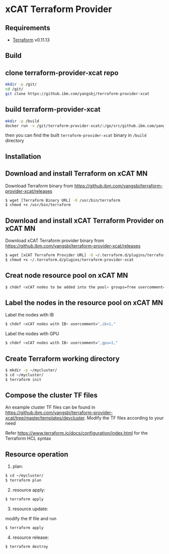 xCAT Terraform Provider
==================

Requirements
------------

-	[Terraform](https://www.terraform.io/downloads.html) v0.11.13

Build
-----
## clone terraform-provider-xcat repo

```sh
mkdir -p /git/
cd /git/
git clone https://github.ibm.com/yangsbj/terraform-provider-xcat
``` 

## build terraform-provider-xcat 

```sh
mkdir -p /build
docker run -v /git/terraform-provider-xcat/:/go/src/github.ibm.com/yangsbj/terraform-provider-xcat -v /build/:/build -it xcat/tfpbuilder:latest
```
then you can find the built `terraform-provider-xcat` binary in `/build` directory 


Installation
------------

## Download and install Terraform on xCAT MN

Download Terraform binary from https://github.ibm.com/yangsbj/terraform-provider-xcat/releases

```sh
$ wget [Terraform Binary URL] -O /usr/bin/terraform
$ chmod +x /usr/bin/terraform
```

## Download and install xCAT Terraform Provider on xCAT MN
Download xCAT Terraform provider binary from https://github.ibm.com/yangsbj/terraform-provider-xcat/releases

```sh
$ wget [xCAT Terraform Provider URL] -O ~/.terraform.d/plugins/terraform-provider-xcat
$ chmod +x ~/.terraform.d/plugins/terraform-provider-xcat 
```

Creat node resource pool on xCAT MN
------------------------------------

```sh
$ chdef <xCAT nodes to be added into the pool> groups=free usercomment=","
```

Label the nodes in the resource pool on xCAT MN
-----------------------------------------------

Label the nodes with IB

```sh
$ chdef <xCAT nodes with IB> usercomment=",ib=1,"
```

Label the nodes with GPU

```sh
$ chdef <xCAT nodes with IB> usercomment=",gpu=1,"
```

Create Terraform working directory
----------------------------------

```sh
$ mkdir -p ~/mycluster/
$ cd ~/mycluster/
$ terraform init
```

Compose the cluster TF files
----------------------------

An example cluster TF files can be found in https://github.ibm.com/yangsbj/terraform-provider-xcat/tree/master/templates/devcluster. Modify the TF files according to your need

Refer https://www.terraform.io/docs/configuration/index.html for the Terraform HCL syntax

Resource operation
------------------
1. plan:

```sh
$ cd ~/mycluster/
$ terraform plan
```
 
2. resource apply:

```sh
$ terraform apply
```

3. resource update:

modify the tf file and run
```sh
$ terraform apply
```

4. resource release:

```sh
$ terraform destroy
```
